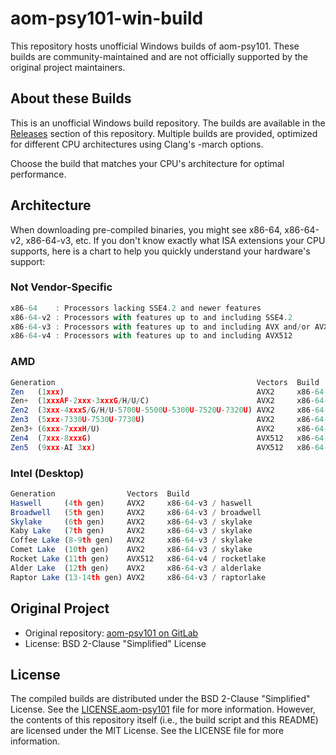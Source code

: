 # aom-psy101-win-build

This repository hosts unofficial Windows builds of aom-psy101. These builds are community-maintained and are not officially supported by the original project maintainers.

## About these Builds
This is an unofficial Windows build repository. The builds are available in the [Releases](https://github.com/Uranite/aom-psy101-win-build/releases) section of this repository. Multiple builds are provided, optimized for different CPU architectures using Clang's -march options.

Choose the build that matches your CPU's architecture for optimal performance.

## Architecture

When downloading pre-compiled binaries, you might see x86-64, x86-64-v2, x86-64-v3, etc. If you don't know exactly what ISA extensions your CPU supports, here is a chart to help you quickly understand your hardware's support:
### Not Vendor-Specific
```js
x86-64    : Processors lacking SSE4.2 and newer features
x86-64-v2 : Processors with features up to and including SSE4.2
x86-64-v3 : Processors with features up to and including AVX and/or AVX2
x86-64-v4 : Processors with features up to and including AVX512
```
### AMD
```js
Generation                                             Vectors  Build
Zen   (1xxx)                                           AVX2     x86-64-v3 / znver1
Zen+  (1xxxAF-2xxx-3xxxG/H/U/C)                        AVX2     x86-64-v3 / znver1
Zen2  (3xxx-4xxxS/G/H/U-5700U-5500U-5300U-7520U-7320U) AVX2     x86-64-v3 / znver2
Zen3  (5xxx-7330U-7530U-7730U)                         AVX2     x86-64-v3 / znver3
Zen3+ (6xxx-7xxxH/U)                                   AVX2     x86-64-v3 / znver3
Zen4  (7xxx-8xxxG)                                     AVX512   x86-64-v4 / znver4
Zen5  (9xxx-AI 3xx)                                    AVX512   x86-64-v4 / znver5
```
### Intel (Desktop)
```js
Generation                Vectors  Build
Haswell     (4th gen)     AVX2     x86-64-v3 / haswell
Broadwell   (5th gen)     AVX2     x86-64-v3 / broadwell
Skylake     (6th gen)     AVX2     x86-64-v3 / skylake
Kaby Lake   (7th gen)     AVX2     x86-64-v3 / skylake
Coffee Lake (8-9th gen)   AVX2     x86-64-v3 / skylake
Comet Lake  (10th gen)    AVX2     x86-64-v3 / skylake
Rocket Lake (11th gen)    AVX512   x86-64-v4 / rocketlake
Alder Lake  (12th gen)    AVX2     x86-64-v3 / alderlake
Raptor Lake (13-14th gen) AVX2     x86-64-v3 / raptorlake
```

## Original Project
- Original repository: [aom-psy101 on GitLab](https://gitlab.com/damian101/aom-psy101)
- License: BSD 2-Clause "Simplified" License

## License
The compiled builds are distributed under the BSD 2-Clause "Simplified" License. See the [LICENSE.aom-psy101](https://github.com/Uranite/aom-psy101-win-build/blob/master/LICENSE.aom-psy101) file for more information.
However, the contents of this repository itself (i.e., the build script and this README) are licensed under the MIT License. See the LICENSE file for more information.